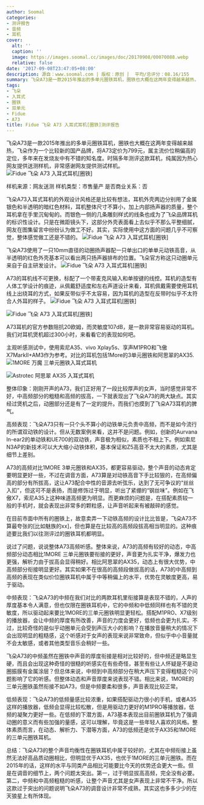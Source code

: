 ```yaml
---
author: Soomal
categories:
- 测评报告
- 音频
- 耳机
cover:
  alt: ''
  caption: ''
  image: https://images.soomal.cc/images/doc/20170908/00070088.webp
  relative: false
date: '2017-09-08T23:47:05+08:00'
description: 源自：www.soomal.com | 版权：原创 |  平均/总评分：08.16/155
summary: 飞朵A73是一款2015年推出的多单元圈铁耳机，圈铁也大概在这两年变得越来越热，飞朵作为一个比较新的国产品牌，将A73定价为799元，属主流价位稍偏高的定位，多年来在发烧友中有不错的知名度。
tags:
- 飞朵
- 入耳式
- 圈铁
- 双单元
- Fidue
- A73
title: Fidue 飞朵 A73 入耳式耳机[圈铁]测评报告
---
```


飞朵A73是一款2015年推出的多单元圈铁耳机，圈铁也大概在这两年变得越来越热，飞朵作为一个比较新的国产品牌，将A73定价为799元，属主流价位稍偏高的定位，多年来在发烧友中有不错的知名度。时隔多年测评这款耳机，纯属因为热心网友提供送测样机，非常感谢网友提供测试样机。
![Fidue 飞朵 A73 入耳式耳机[圈铁]](https://images.soomal.cc/images/doc/20170826/00069816.webp)





样机来源：网友送测
样机类型：市售量产
是否商业关系：否

飞朵A73入耳式耳机的外观设计风格还是比较有想法，耳机外壳两边分别用了金属银色和半透明的暗红色材料，耳机整体尺寸不算小，加上内部扬声器的质量，整个耳机拿在手里沉甸甸的。而银色一侧的几条雕刻样式的线条也成为了飞朵品牌耳机的标识性设计。只是在微距镜头下，这部分外壳表面看上去似乎不那么平整细腻，网友在图集留言中纷纷认为做工不好。其实，实际使用中这方面的问题几乎不可察觉，整体感觉做工还是不错的。
![Fidue 飞朵 A73 入耳式耳机[圈铁]](https://images.soomal.cc/images/doc/20170826/00069817.webp)




飞朵A73使用了一只10mm直径的动圈扬声器配一只单出口的单单元动铁高音，从半透明的红色外壳基本可以看出两只扬声器排布的位置。飞朵官方称这只动圈单元来自于自主研发设计。
![Fidue 飞朵 A73 入耳式耳机[圈铁]](https://images.soomal.cc/images/doc/20170826/00069819.webp)




A73的耳机线不可更换，标配了一个带麦克风输入和单按键的线控。耳机的造型有人体工学设计的痕迹，从佩戴舒适度和左右声道设计来看，耳机佩戴需要使用耳机线上出绕耳的方式，如果反带似乎不太容易，因为耳机的造型在反带时似乎不太符合人外耳的样子。
![Fidue 飞朵 A73 入耳式耳机[圈铁]](https://images.soomal.cc/images/doc/20170826/00069821.webp)




![Fidue 飞朵 A73 入耳式耳机[圈铁]](https://images.soomal.cc/images/doc/20170826/00069825.webp)




A73耳机的官方参数阻抗20欧姆，而灵敏度107dB，是一款非常容易驱动的耳机。我们对耳机煲机超过300小时，来看看它的表现如何吧。

主观听感测试中，使用索尼A35、vivo Xplay5s、享声M1PRO和飞傲X7MarkII+AM3作为参考。对比的耳机包括1More的3单元圈铁和阿思翠的AX35.
![1MORE 万魔 三单元圈铁入耳式耳机](https://images.soomal.cc/images/doc/20160322/00059327_01.webp)




![Astrotec 阿思翠 AX35 入耳式耳机](https://images.soomal.cc/images/doc/20150408/00050386_01.webp)




整体印象：刚刚开声的A73，我们正好用了一段比较厚声的女声，当时感觉非常不好，中高频部分的粗糙和高频的拔高，一下就表现出了飞朵A73的两大缺点。其实经过煲机之后，动圈部分还是有了一定的提升。而我们也摸到了飞朵A73耳机的脾气。

高频表现：飞朵A73只有一只个头不算小的动铁单元负责中高频，而不是如今流行的所谓双动铁的设计。但从无数案例来看，这并不是问题。例如，创新的Aurvana In-ear2的单动铁和UE700的双动铁，声音极为相似，素质也不相上下。例如索尼N3AP的新技术可以大大缩小动铁体积，基本保证和Z5高音不太大的素质，尤其是细节上差别。

A73的高频对比1MORE 3单元圈铁和AX35，都更容易驱动，整个声音的动态肯定要明显更好一些，不过在调音方面，A73算是对动铁高音下手比较狠的，在高频偏高的部分有所拔高，这让A73配合中性的音源去听弦乐，达到了无可争议的“丝丝入扣”，但这可不是表扬，而是修饰过于明显，听出了紧绷的“钢丝味”。例如在飞傲X7，索尼A35上这种味道高频更为明显。而更麻烦的问题是，在搭配素质较一般的手机时，就会表现出非常多的颗粒感，让声音听起来有被敲碎的感觉。

在目前市面中所有的圈铁上，故意卖弄一下动铁高频的设计比比皆是，飞朵A73不算最夸张的[比如魅族的xx]，但也算是在比较高的高频段拔高相当明显的。这种痕迹要比我们以往测评过的圈铁耳机都明显。

说过了问题，说说整体A73高频听感。整体来说，A73的高频有较好的动态，中高频部分动态相比1MORE 三单元圈铁要衔接的更好，声音更为扎实干净，爆发力也更强，解析力由于拔高会显得稍好。相比阿思翠的AX35，动态上有很大优势，中高频部分衔接明显更好。其实如果不在很高的高频段做拔高的话，A73的中高频到高频的表现在类似价位圈铁耳机中属于中等稍偏上的水平，优势在灵敏度更高，易于驱动。

中频表现：飞朵A73的中频在我们对比的两款耳机里衔接算是表现不错的，人声的厚度基本令人满意，但也仅限在圈铁耳机中，它的中频和中低频同样也有不错的灵敏度，所以驱动起来要比1MORE的三单元圈铁明显更轻松。搭配M1PRO、X7级别的播放器，会让中频的厚度有所改善，声音的力度会更好，低频也会更为扎实。不过，比较奇怪的是似乎动圈单元会受到声压大小的影响？在播放音量稍大的情况下会出现明显的粗糙感，这个听感对于女声的表现来说非常致命，但似乎中小音量就不会太敏感，或者其他类型音乐会稍好一些。

飞朵A73的中频虽然在圈铁中声音的厚度衔接是相对比较好的，但中频还是略显生硬，而且会出现这种奇怪的很糙的听感实在有些奇怪，甚至有些让人怀疑是不是动圈振膜有金属涂层？但总体来说，中频到中高频部分在稍大声压下变得粗糙这个问题影响了它的听感。但整体动态和声音厚度来说表现不错。相比来说，1MORE的三单元圈铁虽然衔接不如A73，但是中频要柔和很多，声音表现比较正常。

低频表现：飞朵A73的低频量感比较浓重，如果搭配驱动力很小的手机，或者A35这样的播放器，低频会显得比较松散，但是用驱动力更好的M1PRO等播放器，低频的凝聚力更好一些。在低频的下潜方面，A73基本表现出目前圈铁耳机为了强调动圈的意义而有些加强的量感，这可以理解，毕竟这是一些年轻人喜欢的风格。整体素质而言，在动态、解析力、下潜等方面，A73的低频还是优于AX35和1MORE的三单元圈铁耳机。

总结：飞朵A73的整个声音均衡性在圈铁耳机中属于较好的，尤其在中频衔接上虽然无法好高品质动圈相比，但明显优于AX35，也优于1MORE的三单元圈铁。而在2015年的话，这样的水平与同类产品相比可能要比今天的优势还会更大一些。但是在调音的细节上，两个问题太突出。第一，过于明显拔高高频，完全没有必要。第二，中频和中高频粗糙的听感，让整个声音尤其是女声表现上非常不干净。所以这款过于突出的问题说明飞朵A73的调音设计非常不成熟，其实这也多多少少的在天狼星上有所体现。